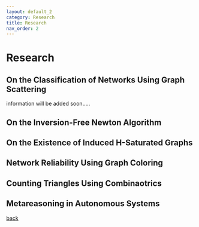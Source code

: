 ```yaml
---
layout: default_2
category: Research
title: Research
nav_order: 2
---
```


# Research

## On the Classification of Networks Using Graph Scattering
information will be added soon.....
## On the Inversion-Free Newton Algorithm

## On the Existence of Induced H-Saturated Graphs

## Network Reliability Using Graph Coloring

## Counting Triangles Using Combinaotrics

## Metareasoning in Autonomous Systems


[back](./)
